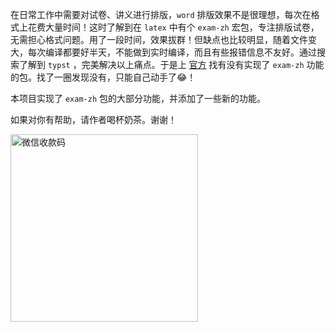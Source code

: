 在日常工作中需要对试卷、讲义进行排版，`word` 排版效果不是很理想，每次在格式上花费大量时间！这时了解到在 `latex` 中有个 `exam-zh` 宏包，专注排版试卷，无需担心格式问题。用了一段时间，效果拔群！但缺点也比较明显，随着文件变大，每次编译都要好半天，不能做到实时编译，而且有些报错信息不友好。通过搜索了解到 `typst` ，完美解决以上痛点。于是上 [官方](https://typst.app/universe/) 找有没有实现了 `exam-zh` 功能的包。找了一圈发现没有，只能自己动手了😂！

本项目实现了 `exam-zh` 包的大部分功能，并添加了一些新的功能。

如果对你有帮助，请作者喝杯奶茶。谢谢！

<img src="/wechatpay.png" width = "300" alt = "微信收款码"/>